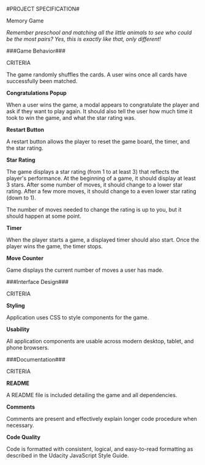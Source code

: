 #PROJECT SPECIFICATION#

Memory Game

*Remember preschool and matching all the little animals to see who could be the most pairs?  Yes, this is exactly like that, only different!*

###Game Behavior###

CRITERIA

The game randomly shuffles the cards. A user wins once all cards have successfully been matched.

**Congratulations Popup**

When a user wins the game, a modal appears to congratulate the player and ask if they want to play again. It should also tell the user how much time it took to win the game, and what the star rating was.

**Restart Button**

A restart button allows the player to reset the game board, the timer, and the star rating.

**Star Rating**

The game displays a star rating (from 1 to at least 3) that reflects the player's performance. At the beginning of a game, it should display at least 3 stars. After some number of moves, it should change to a lower star rating. After a few more moves, it should change to a even lower star rating (down to 1).

The number of moves needed to change the rating is up to you, but it should happen at some point.

**Timer**

When the player starts a game, a displayed timer should also start. Once the player wins the game, the timer stops.

**Move Counter**

Game displays the current number of moves a user has made.

###Interface Design###

CRITERIA

**Styling**

Application uses CSS to style components for the game.

**Usability**

All application components are usable across modern desktop, tablet, and phone browsers.

###Documentation###

CRITERIA

**README**

A README file is included detailing the game and all dependencies.

**Comments**

Comments are present and effectively explain longer code procedure when necessary.

**Code Quality**

Code is formatted with consistent, logical, and easy-to-read formatting as described in the Udacity JavaScript Style Guide.

